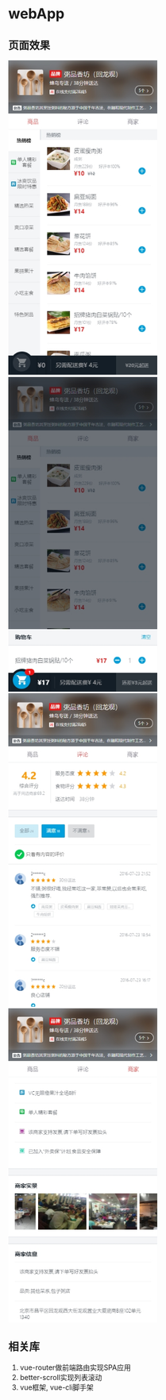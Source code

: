 # webApp
## 页面效果
<img src="./demo/goods-1.jpg" width='300'>
<img src="./demo/goods-2.jpg" width='300'>
<img src="./demo/ratings-1.jpg" width='300'>
<img src="./demo/seller-1.jpg" width='300'>

## 相关库
1. vue-router做前端路由实现SPA应用
2. better-scroll实现列表滚动
3. vue框架, vue-cli脚手架
